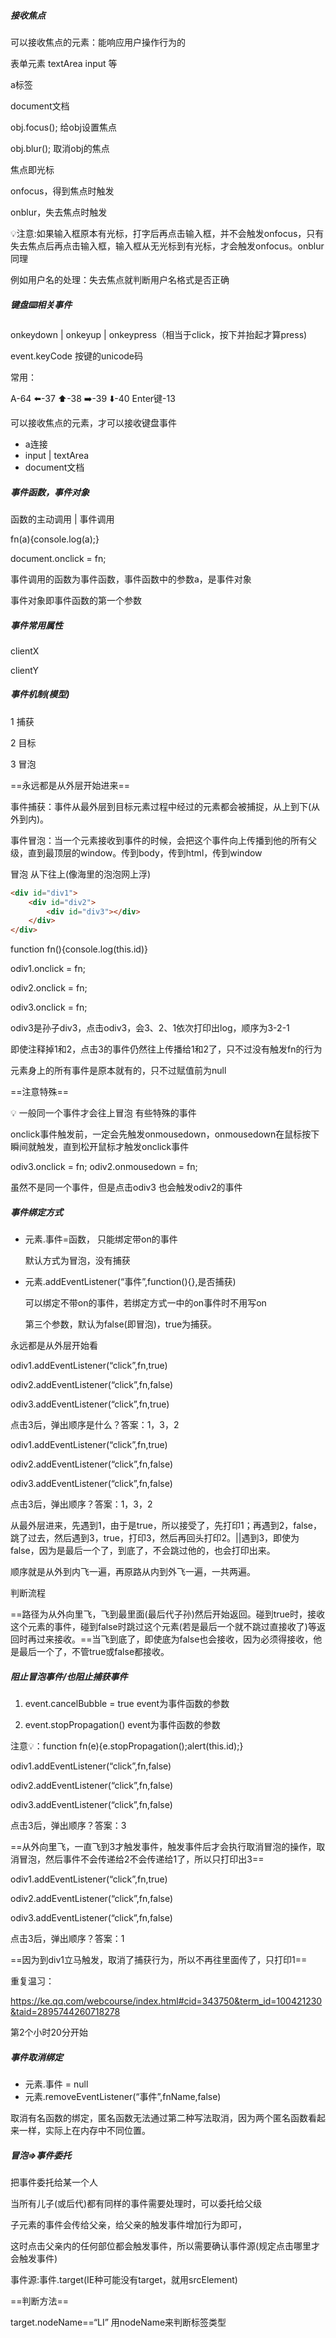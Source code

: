 ##### 接收焦点

可以接收焦点的元素：能响应用户操作行为的

表单元素 textArea input 等

a标签

document文档



obj.focus(); 给obj设置焦点

obj.blur(); 取消obj的焦点



焦点即光标

onfocus，得到焦点时触发

onblur，失去焦点时触发



💡注意:如果输入框原本有光标，打字后再点击输入框，并不会触发onfocus，只有失去焦点后再点击输入框，输入框从无光标到有光标，才会触发onfocus。onblur同理

例如用户名的处理：失去焦点就判断用户名格式是否正确



##### 键盘⌨️相关事件

onkeydown | onkeyup | onkeypress（相当于click，按下并抬起才算press)

event.keyCode 按键的unicode码

常用：

A-64 ⬅️-37 ⬆️-38 ➡️-39 ⬇️-40 Enter键-13



可以接收焦点的元素，才可以接收键盘事件

- a连接
- input | textArea
- document文档



##### 事件函数，事件对象

函数的主动调用 | 事件调用

fn(a){console.log(a);}

document.onclick = fn;

事件调用的函数为事件函数，事件函数中的参数a，是事件对象

事件对象即事件函数的第一个参数



##### 事件常用属性

clientX

clientY



##### 事件机制(模型)

1 捕获

2 目标

3 冒泡



==永远都是从外层开始进来==

事件捕获：事件从最外层到目标元素过程中经过的元素都会被捕捉，从上到下(从外到内)。

事件冒泡：当一个元素接收到事件的时候，会把这个事件向上传播到他的所有父级，直到最顶层的window。传到body，传到html，传到window



冒泡 从下往上(像海里的泡泡网上浮)

```html
<div id="div1">
    <div id="div2">
        <div id="div3"></div>
    </div>
</div>
```

function fn(){console.log(this.id)}

odiv1.onclick = fn;

odiv2.onclick = fn;

odiv3.onclick = fn;

odiv3是孙子div3，点击odiv3，会3、2、1依次打印出log，顺序为3-2-1

即使注释掉1和2，点击3的事件仍然往上传播给1和2了，只不过没有触发fn的行为

元素身上的所有事件是原本就有的，只不过赋值前为null



==注意特殊==

💡 一般同一个事件才会往上冒泡 有些特殊的事件

onclick事件触发前，一定会先触发onmousedown，onmousedown在鼠标按下瞬间就触发，直到松开鼠标才触发onclick事件

odiv3.onclick = fn; odiv2.onmousedown = fn; 

虽然不是同一个事件，但是点击odiv3 也会触发odiv2的事件



##### 事件绑定方式

- 元素.事件=函数， 只能绑定带on的事件

  默认方式为冒泡，没有捕获

- 元素.addEventListener(“事件”,function(){},是否捕获)

  可以绑定不带on的事件，若绑定方式一中的on事件时不用写on

  第三个参数，默认为false(即冒泡)，true为捕获。



永远都是从外层开始看



odiv1.addEventListener(“click”,fn,true)

odiv2.addEventListener(“click”,fn,false)

odiv3.addEventListener(“click”,fn,true)

点击3后，弹出顺序是什么？答案：1，3，2

odiv1.addEventListener(“click”,fn,true)

odiv2.addEventListener(“click”,fn,false)

odiv3.addEventListener(“click”,fn,false)

点击3后，弹出顺序？答案：1，3，2

从最外层进来，先遇到1，由于是true，所以接受了，先打印1；再遇到2，false，跳了过去，然后遇到3，true，打印3，然后再回头打印2。||遇到3，即使为false，因为是最后一个了，到底了，不会跳过他的，也会打印出来。

顺序就是从外到内飞一遍，再原路从内到外飞一遍，一共两遍。

判断流程

==路径为从外向里飞，飞到最里面(最后代子孙)然后开始返回。碰到true时，接收这个元素的事件，碰到false时跳过这个元素(若是最后一个就不跳过直接收了)等返回时再过来接收。==当飞到底了，即使底为false也会接收，因为必须得接收，他是最后一个了，不管true或false都接收。



##### 阻止冒泡事件/也阻止捕获事件

1. event.cancelBubble = true event为事件函数的参数

1. event.stopPropagation() event为事件函数的参数

注意💡：function fn(e){e.stopPropagation();alert(this.id);}

odiv1.addEventListener(“click”,fn,false)

odiv2.addEventListener(“click”,fn,false)

odiv3.addEventListener(“click”,fn,false)

点击3后，弹出顺序？答案：3

==从外向里飞，一直飞到3才触发事件，触发事件后才会执行取消冒泡的操作，取消冒泡，然后事件不会传递给2不会传递给1了，所以只打印出3==

odiv1.addEventListener(“click”,fn,true)

odiv2.addEventListener(“click”,fn,false)

odiv3.addEventListener(“click”,fn,false)

点击3后，弹出顺序？答案：1

==因为到div1立马触发，取消了捕获行为，所以不再往里面传了，只打印1==



重复温习：

https://ke.qq.com/webcourse/index.html#cid=343750&term_id=100421230&taid=2895744260718278

第2个小时20分开始





##### 事件取消绑定

- 元素.事件 = null
- 元素.removeEventListener(“事件”,fnName,false)

取消有名函数的绑定，匿名函数无法通过第二种写法取消，因为两个匿名函数看起来一样，实际上在内存中不同位置。

##### 冒泡=>事件委托

把事件委托给某一个人

当所有儿子(或后代)都有同样的事件需要处理时，可以委托给父级



子元素的事件会传给父亲，给父亲的触发事件增加行为即可，

这时点击父亲内的任何部位都会触发事件，所以需要确认事件源(规定点击哪里才会触发事件)

事件源:事件.target(IE种可能没有target，就用srcElement)

==判断方法==

target.nodeName==“LI” 用nodeName来判断标签类型